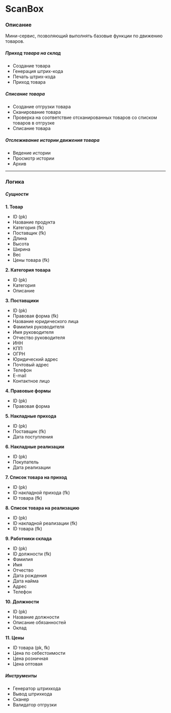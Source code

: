 # ScanBox

### Описание

Мини-сервис, позволяющий выполнять базовые функции по движению товаров.

##### Приход товара на склад

* Создание товара
* Генерация штрих-кода
* Печать штрих-кода
* Приход товара

##### Списание товара

* Создание отгрузки товара
* Сканирование товара
* Проверка на соответствие отсканированных товаров со списком товаров в отгрузке
* Списание товара

##### Отслеживание истории движения товара

* Ведение истории
* Просмотр истории
* Архив

***

### Логика

##### Сущности

**1. Товар**

- ID (pk)
- Название продукта
- Категория (fk)
- Поставщик (fk)
- Длина
- Высота
- Ширина
- Вес
- Цены товара (fk)

**2. Категория товара**

- ID (pk)
- Категория
- Описание

**3. Поставщики**

- ID (pk)
- Правовая форма (fk)
- Название юридического лица
- Фамилия руководителя
- Имя руководителя
- Отчество руководителя
- ИНН
- КПП
- ОГРН
- Юридический адрес
- Почтовый адрес
- Телефон
- E-mail
- Контактное лицо

**4. Правовые формы**

- ID (pk)
- Правовая форма

**5. Накладные прихода**

- ID (pk)
- Поставщик (fk)
- Дата поступления

**6. Накладные реализации**

- ID (pk)
- Покупатель
- Дата реализации

**7. Список товара на приход**  

- ID (pk)
- ID накладной прихода (fk)
- ID товара (fk)

**8. Список товара на реализацию**  

- ID (pk)
- ID накладной реализации (fk)
- ID товара (fk)

**9. Работники склада**  

- ID (pk)
- ID должности (fk)
- Фамилия
- Имя
- Отчество
- Дата рождения
- Дата найма
- Адрес
- Телефон

**10. Должности**  

- ID (pk)
- Название должности
- Описание обязанностей
- Оклад

**11. Цены**

- ID товара (pk, fk)
- Цена по себестоимости
- Цена розничная
- Цена оптовая

##### Инструменты

- Генератор штрихкода
- Вывод штрихкода
- Сканер
- Валидатор отгрузки
